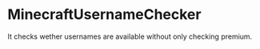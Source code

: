 MinecraftUsernameChecker
========================

It checks wether usernames are available without only checking premium.

